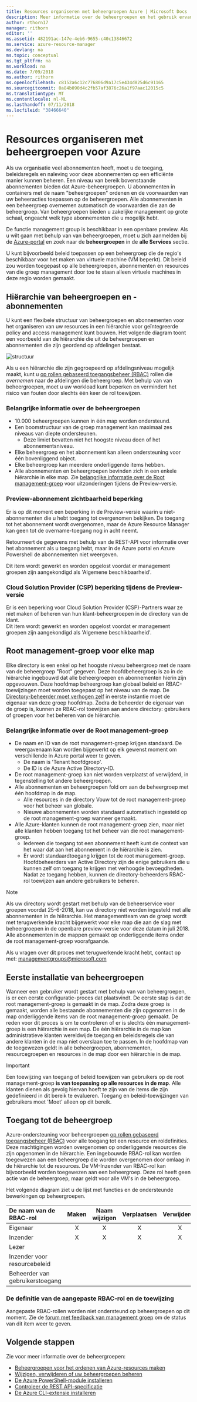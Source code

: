 ```yaml
---
title: Resources organiseren met beheergroepen Azure | Microsoft Docs
description: Meer informatie over de beheergroepen en het gebruik ervan.
author: rthorn17
manager: rithorn
editor: ''
ms.assetid: 482191ac-147e-4eb6-9655-c40c13846672
ms.service: azure-resource-manager
ms.devlang: na
ms.topic: conceptual
ms.tgt_pltfrm: na
ms.workload: na
ms.date: 7/09/2018
ms.author: rithorn
ms.openlocfilehash: c8152a6c12c776806d9a17c5e434d825d6c91165
ms.sourcegitcommit: 0a84b090d4c2fb57af3876c26a1f97aac12015c5
ms.translationtype: MT
ms.contentlocale: nl-NL
ms.lasthandoff: 07/11/2018
ms.locfileid: "38466640"
---
```

# <a name="organize-your-resources-with-azure-management-groups"></a>Resources organiseren met beheergroepen voor Azure

Als uw organisatie veel abonnementen heeft, moet u de toegang, beleidsregels en naleving voor deze abonnementen op een efficiënte manier kunnen beheren. Een niveau van bereik bovenstaande abonnementen bieden dat Azure-beheergroepen. U abonnementen in containers met de naam "beheergroepen" ordenen en de voorwaarden van uw beheeracties toepassen op de beheergroepen. Alle abonnementen in een beheergroep overnemen automatisch de voorwaarden die aan de beheergroep. Van beheergroepen bieden u zakelijke management op grote schaal, ongeacht welk type abonnementen die u mogelijk hebt.

De functie management group is beschikbaar in een openbare preview. Als u wilt gaan met behulp van van beheergroepen, moet u zich aanmelden bij de [Azure-portal](https://portal.azure.com) en zoek naar de **beheergroepen** in de **alle Services** sectie.

U kunt bijvoorbeeld beleid toepassen op een beheergroep die de regio's beschikbaar voor het maken van virtuele machine (VM beperkt). Dit beleid zou worden toegepast op alle beheergroepen, abonnementen en resources van die groep management door toe te staan alleen virtuele machines in deze regio worden gemaakt.

## <a name="hierarchy-of-management-groups-and-subscriptions"></a>Hiërarchie van beheergroepen en -abonnementen

U kunt een flexibele structuur van beheergroepen en abonnementen voor het organiseren van uw resources in een hiërarchie voor geïntegreerde policy and access management kunt bouwen.
Het volgende diagram toont een voorbeeld van de hiërarchie die uit de beheergroepen en abonnementen die zijn geordend op afdelingen bestaat.

![structuur](media/management-groups/MG_overview.png)

Als u een hiërarchie die zijn gegroepeerd op afdelingsniveau mogelijk maakt, kunt u [op rollen gebaseerd toegangsbeheer (RBAC)](../role-based-access-control/overview.md) rollen die *overnemen* naar de afdelingen die beheergroep. Met behulp van van beheergroepen, moet u uw workload kunt beperken en vermindert het risico van fouten door slechts één keer de rol toewijzen.

### <a name="important-facts-about-management-groups"></a>Belangrijke informatie over de beheergroepen

- 10.000 beheergroepen kunnen in één map worden ondersteund.
- Een boomstructuur van de groep management kan maximaal zes niveaus van diepte ondersteunen.
  - Deze limiet bevatten niet het hoogste niveau doen of het abonnementsniveau.
- Elke beheergroep en het abonnement kan alleen ondersteuning voor één bovenliggend object.
- Elke beheergroep kan meerdere onderliggende items hebben.
- Alle abonnementen en beheergroepen bevinden zich in een enkele hiërarchie in elke map. Zie [belangrijke informatie over de Root management-groep](#important-facts-about-the-root-management-group) voor uitzonderingen tijdens de Preview-versie.

### <a name="preview-subscription-visibility-limitation"></a>Preview-abonnement zichtbaarheid beperking

Er is op dit moment een beperking in de Preview-versie waarin u niet-abonnementen die u hebt toegang tot overgenomen bekijken. De toegang tot het abonnement wordt overgenomen, maar de Azure Resource Manager kan geen tot de overname-toegang nog in acht neemt.  

Retourneert de gegevens met behulp van de REST-API voor informatie over het abonnement als u toegang hebt, maar in de Azure portal en Azure Powershell de abonnementen niet weergeven.

Dit item wordt gewerkt en worden opgelost voordat er management groepen zijn aangekondigd als 'Algemene beschikbaarheid'.  

### <a name="cloud-solution-provider-csp-limitation-during-preview"></a>Cloud Solution Provider (CSP) beperking tijdens de Preview-versie

Er is een beperking voor Cloud Solution Provider (CSP)-Partners waar ze niet maken of beheren van hun klant-beheergroepen in de directory van de klant.  
Dit item wordt gewerkt en worden opgelost voordat er management groepen zijn aangekondigd als 'Algemene beschikbaarheid'.

## <a name="root-management-group-for-each-directory"></a>Root management-groep voor elke map

Elke directory is een enkel op het hoogste niveau beheergroep met de naam van de beheergroep "Root" gegeven. Deze hoofdbeheergroep is zo in de hiërarchie ingebouwd dat alle beheergroepen en abonnementen hierin zijn opgevouwen. Deze hoofdmap beheergroep kan globaal beleid en RBAC-toewijzingen moet worden toegepast op het niveau van de map. De [Directory-beheerder moet verhogen zelf](../role-based-access-control/elevate-access-global-admin.md) in eerste instantie moet de eigenaar van deze groep hoofdmap. Zodra de beheerder de eigenaar van de groep is, kunnen ze RBAC-rol toewijzen aan andere directory: gebruikers of groepen voor het beheren van de hiërarchie.  

### <a name="important-facts-about-the-root-management-group"></a>Belangrijke informatie over de Root management-groep

- De naam en ID van de root management-groep krijgen standaard. De weergavenaam kan worden bijgewerkt op elk gewenst moment om verschillende in Azure portal weer te geven.
  - De naam is 'Tenant hoofdgroep'.
  - De ID is de Azure Active Directory-ID.
- De root management-groep kan niet worden verplaatst of verwijderd, in tegenstelling tot andere beheergroepen.  
- Alle abonnementen en beheergroepen fold om aan de beheergroep met één hoofdmap in de map.
  - Alle resources in de directory Vouw tot de root management-groep voor het beheer van globale.
  - Nieuwe abonnementen worden standaard automatisch ingesteld op de root management-groep wanneer gemaakt.
- Alle Azure-klanten kunnen de root management-groep zien, maar niet alle klanten hebben toegang tot het beheer van die root management-groep.
  - Iedereen die toegang tot een abonnement heeft kunt de context van het waar dat aan het abonnement in de hiërarchie is zien.  
  - Er wordt standaardtoegang krijgen tot de root management-groep. Hoofdbeheerders van Active Directory zijn de enige gebruikers die u kunnen zelf om toegang te krijgen met verhoogde bevoegdheden.  Nadat ze toegang hebben, kunnen de directory-beheerders RBAC-rol toewijzen aan andere gebruikers te beheren.  

>[!NOTE]
>Als uw directory wordt gestart met behulp van de beheerservice voor groepen voordat 25-6-2018, kan uw directory niet worden ingesteld met alle abonnementen in de hiërarchie. Het managementteam van de groep wordt met terugwerkende kracht bijgewerkt voor elke map die aan de slag met beheergroepen in de openbare preview-versie voor deze datum in juli 2018. Alle abonnementen in de mappen gemaakt op onderliggende items onder de root management-groep voorafgaande.  
>
>Als u vragen over dit proces met terugwerkende kracht hebt, contact op met: managementgroups@microsoft.com  
  
## <a name="initial-setup-of-management-groups"></a>Eerste installatie van beheergroepen

Wanneer een gebruiker wordt gestart met behulp van van beheergroepen, is er een eerste configuratie-proces dat plaatsvindt. De eerste stap is dat de root management-groep is gemaakt in de map. Zodra deze groep is gemaakt, worden alle bestaande abonnementen die zijn opgenomen in de map onderliggende items van de root management-groep gemaakt.  De reden voor dit proces is om te controleren of er is slechts één management-groep is een hiërarchie in een map.  De één hiërarchie in de map kan administratieve klanten wereldwijde toegang en beleidsregels die van andere klanten in de map niet overslaan toe te passen. In de hoofdmap van de toegewezen geldt in alle beheergroepen, abonnementen, resourcegroepen en resources in de map door een hiërarchie in de map.  

> [!IMPORTANT]
> Een toewijzing van toegang of beleid toewijzen van gebruikers op de root management-groep **is van toepassing op alle resources in de map**. Alle klanten dienen als gevolg hiervan hoeft te zijn van de items die zijn gedefinieerd in dit bereik te evalueren.  Toegang en beleid-toewijzingen van gebruikers moet 'Moet' alleen op dit bereik.  
  
## <a name="management-group-access"></a>Toegang tot de beheergroep

Azure-ondersteuning voor beheergroepen [op rollen gebaseerd toegangsbeheer (RBAC)](../role-based-access-control/overview.md) voor alle toegang tot een resource en roldefinities. Deze machtigingen worden overgenomen op onderliggende resources die zijn opgenomen in de hiërarchie. Een ingebouwde RBAC-rol kan worden toegewezen aan een beheergroep die worden overgenomen door omlaag in de hiërarchie tot de resources.  De VM-Inzender van RBAC-rol kan bijvoorbeeld worden toegewezen aan een beheergroep. Deze rol heeft geen actie van de beheergroep, maar geldt voor alle VM's in de beheergroep.  

Het volgende diagram ziet u de lijst met functies en de ondersteunde bewerkingen op beheergroepen.

| De naam van de RBAC-rol             | Maken | Naam wijzigen | Verplaatsen | Verwijderen | Toegang toewijzen | Beleid toewijzen | Lezen  |
|:-------------------------- |:------:|:------:|:----:|:------:|:-------------:| :------------:|:-----:|
|Eigenaar                       | X      | X      | X    | X      | X             |               | X     |
|Inzender                 | X      | X      | X    | X      |               |               | X     |
|Lezer                      |        |        |      |        |               |               | X     |
|Inzender voor resourcebeleid |        |        |      |        |               | X             |       |
|Beheerder van gebruikerstoegang   |        |        |      |        | X             |               |       |

### <a name="custom-rbac-role-definition-and-assignment"></a>De definitie van de aangepaste RBAC-rol en de toewijzing

Aangepaste RBAC-rollen worden niet ondersteund op beheergroepen op dit moment.  Zie de [forum met feedback van management groep](https://aka.ms/mgfeedback) om de status van dit item weer te geven.

## <a name="next-steps"></a>Volgende stappen

Zie voor meer informatie over de beheergroepen:

- [Beheergroepen voor het ordenen van Azure-resources maken](management-groups-create.md)
- [Wijzigen, verwijderen of uw beheergroepen beheren](management-groups-manage.md)
- [De Azure PowerShell-module installeren](https://www.powershellgallery.com/packages/AzureRM.ManagementGroups/0.0.1-preview)
- [Controleer de REST API-specificatie](https://github.com/Azure/azure-rest-api-specs/tree/master/specification/managementgroups/resource-manager/Microsoft.Management/preview)
- [De Azure CLI-extensie installeren](https://docs.microsoft.com/cli/azure/extension?view=azure-cli-latest#az_extension_list_available)
